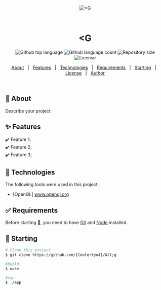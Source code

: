 <div align="center" id="top"> 
  <img src="./.github/app.gif" alt="&lt;G" />

  &#xa0;

  <!-- <a href="https://&lt;g.netlify.app">Demo</a> -->
</div>

<h1 align="center">&lt;G</h1>

<p align="center">
  <img alt="Github top language" src="https://img.shields.io/github/languages/top/{Coolertyo4}/&lt;g?color=56BEB8">

  <img alt="Github language count" src="https://img.shields.io/github/languages/count/{Coolertyo4}/&lt;g?color=56BEB8">

  <img alt="Repository size" src="https://img.shields.io/github/repo-size/{Coolertyo4}/&lt;g?color=56BEB8">

  <img alt="License" src="https://img.shields.io/github/license/{Coolertyo4}/&lt;g?color=56BEB8">

  <!-- <img alt="Github issues" src="https://img.shields.io/github/issues/{Coolertyo4}/&lt;g?color=56BEB8" /> -->

  <!-- <img alt="Github forks" src="https://img.shields.io/github/forks/{Coolertyo4}/&lt;g?color=56BEB8" /> -->

  <!-- <img alt="Github stars" src="https://img.shields.io/github/stars/{Coolertyo4}/&lt;g?color=56BEB8" /> -->
</p>

<!-- Status -->

<!-- <h4 align="center"> 
	🚧  &lt;G 🚀 Under construction...  🚧
</h4> 

<hr> -->

<p align="center">
  <a href="#dart-about">About</a> &#xa0; | &#xa0; 
  <a href="#sparkles-features">Features</a> &#xa0; | &#xa0;
  <a href="#rocket-technologies">Technologies</a> &#xa0; | &#xa0;
  <a href="#white_check_mark-requirements">Requirements</a> &#xa0; | &#xa0;
  <a href="#checkered_flag-starting">Starting</a> &#xa0; | &#xa0;
  <a href="#memo-license">License</a> &#xa0; | &#xa0;
  <a href="https://github.com/{Coolertyo4}" target="_blank">Author</a>
</p>

<br>

## :dart: About ##

Describe your project

## :sparkles: Features ##

:heavy_check_mark: Feature 1;\
:heavy_check_mark: Feature 2;\
:heavy_check_mark: Feature 3;

## :rocket: Technologies ##

The following tools were used in this project:

- [OpenGL] www.opengl.org

## :white_check_mark: Requirements ##

Before starting :checkered_flag:, you need to have [Git](https://git-scm.com) and [Node](https://nodejs.org/en/) installed.

## :checkered_flag: Starting ##

```bash
# Clone this project
$ git clone https://github.com/{Coolertyo4}/&lt;g

#build
$ make

#run
$ ./app

```


